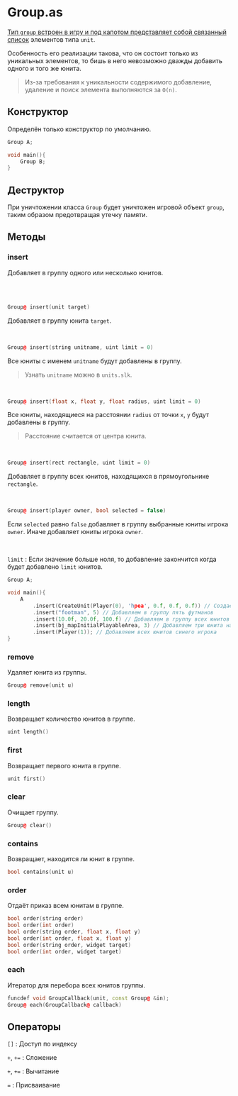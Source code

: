 <show-structure for="chapter,procedure" depth="3"/>

# Group.as

<a href="https://github.com/WarRaft/AngelScript-doc/blob/main/Framework/Group.as"/>

Тип `group` встроен в игру и под капотом представляет собой [связанный список](https://w.wiki/7$D5) элементов
типа `unit`.

Особенность его реализации такова, что он состоит только из уникальных элементов, то бишь в него невозможно дважды
добавить одного и того же <tooltip term="unit">юнита</tooltip>.

> Из-за требования к уникальности содержимого добавление, удаление и поиск элемента выполняются за `O(n)`.

## Конструктор

Определён только конструктор по умолчанию.

```C++
Group A;

void main(){
    Group B;
}
```

## Деструктор

При уничтожении класса `Group` будет уничтожен игровой объект `group`, таким образом предотвращая утечку памяти.

## Методы

### insert

Добавляет в группу одного или несколько <tooltip term="unit">юнитов</tooltip>.

<br/>
<br/>

```C++
Group@ insert(unit target)
```
Добавляет в группу <tooltip term="unit">юнита</tooltip> `target`.

<br/>

```C++
Group@ insert(string unitname, uint limit = 0)
```

Все <tooltip term="unit">юниты</tooltip> с именем `unitname` будут добавлены в группу.

> Узнать `unitname` можно в `units.slk`.

<br/>

```C++
Group@ insert(float x, float y, float radius, uint limit = 0)
```

Все <tooltip term="unit">юниты</tooltip>, находящиеся на расстоянии `radius` от точки `x`, `y` будут добавлены в группу.

> Расстояние считается от центра юнита.

<br/>

```C++
Group@ insert(rect rectangle, uint limit = 0)
```

Добавляет в группу всех <tooltip term="unit">юнитов</tooltip>, находящихся в прямоугольнике `rectangle`.

<br/>

```C++
Group@ insert(player owner, bool selected = false)
```

Если `selected` равно `false` добавляет в группу выбранные <tooltip term="unit">юниты</tooltip> игрока `owner`. Иначе
добавляет <tooltip term="unit">юниты</tooltip> игрока `owner`.

<br/>


`limit`
: Если значение больше ноля, то добавление закончится когда будет добавлено `limit` <tooltip term="unit">
юнитов</tooltip>.

```C++
Group A;

void main(){
    A
        .insert(CreateUnit(Player(0), 'hpea', 0.f, 0.f, 0.f)) // Создаём крестьянина в центре карты и добавляем в группу
        .insert("footman", 5) // Добавляем в группу пять футманов
        .insert(10.0f, 20.0f, 100.f) // Добавляем в группу всех юнитов на расстоянии 100 от точки 10,20
        .insert(bj_mapInitialPlayableArea, 3) // Добавляем три юнита на карте
        .insert(Player(1)); // Добавляем всех юнитов синего игрока 
}
```

### remove

Удаляет юнита из группы.

```C++
Group@ remove(unit u)
```

### length

Возвращает количество юнитов в группе.

```C++
uint length()
```

### first

Возвращает первого юнита в группе.

```C++
unit first()
```

### clear

Очищает группу.

```C++
Group@ clear()
```

### contains

Возвращает, находится ли юнит в группе.

```C++
bool contains(unit u)
```

### order

Отдаёт приказ всем юнитам в группе.

```C++
bool order(string order)
bool order(int order)
bool order(string order, float x, float y)
bool order(int order, float x, float y)
bool order(string order, widget target)
bool order(int order, widget target)
```

### each

Итератор для перебора всех юнитов группы.

```C++
funcdef void GroupCallback(unit, const Group@ &in);
Group@ each(GroupCallback@ callback)
```

## Операторы

`[]`
: Доступ по индексу

`+`, `+=`
: Сложение

`+`, `+=`
: Вычитание

`=`
: Присваивание
